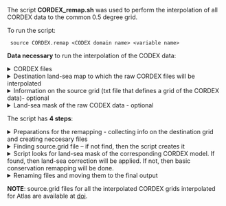 The script **CORDEX_remap.sh** was used to perform the interpolation of all CORDEX data to the common 0.5 degree grid. 

To run the script:
 	
     source CORDEX.remap <CODEX domain name> <variable name>

**Data necessary** to run the interpolation of the CODEX data:
     <details><summary>CORDEX files
     <details><summary>Destination land-sea map to which the raw CORDEX files will be interpolated
     <details><summary>Information on the source grid (txt file that defines a grid of the CORDEX data)- optional
     <details><summary>Land-sea mask of the raw CODEX data - optional

The script has **4 steps**:
     <details><summary>Preparations for the remapping - collecting info on the destination grid and creating neccesary files
     <details><summary>Finding source.grid file – if not find, then the script creates it 
     <details><summary>Script looks for land-sea mask of the corresponding CORDEX model. If found, then land-sea correction will be applied. If not, then basic conservation remapping will be done. 
     <details><summary>Renaming files and moving them to the final output

**NOTE**: source.grid files for all the interpolated CORDEX grids interpolated for Atlas are available at [doi](https://sandbox.zenodo.org/record/870510).
